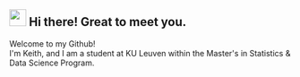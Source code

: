 <h2><img src="https://emojis.slackmojis.com/emojis/images/1643514936/9579/blob_excited.gif?1643514936" width="30"/> Hi there! Great to meet you.</h2>

<p>Welcome to my Github! </br> I'm Keith, and I am a student at KU Leuven within the Master's in Statistics & Data Science Program. </p>


